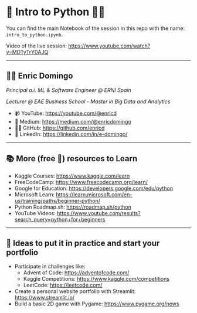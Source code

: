 # 🐍 Intro to Python 👨‍💻

You can find the main Notebook of the session in this repo with the name: `intro_to_python.ipynb`.  

Video of the live session: https://www.youtube.com/watch?v=MDTyTrY0AJQ   

----

## 🙋‍♂️ Enric Domingo 

*Principal a.i. ML & Software Engineer @ ERNI Spain* 

*Lecturer @ EAE Business School - Master in Big Data and Analytics*

- 📹 YouTube: https://youtube.com/@enricd 
- 📝 Medium: https://medium.com/@enricdomingo 
- 👨‍💻 GitHub: https://github.com/enricd
- 👔 LinkedIn: https://linkedin.com/in/e-domingo/ 

----

## 📚 More (free 🤑) resources to Learn

- Kaggle Courses: https://www.kaggle.com/learn
- FreeCodeCamp: https://www.freecodecamp.org/learn/
- Google for Education: https://developers.google.com/edu/python
- Microsoft Learn: https://learn.microsoft.com/en-us/training/paths/beginner-python/ 
- Python Roadmap.sh: https://roadmap.sh/python 
- YouTube Videos: https://www.youtube.com/results?search_query=python+for+beginners 

----

## 🚀 Ideas to put it in practice and start your portfolio

- Participate in challenges like:
    - Advent of Code: https://adventofcode.com/
    - Kaggle Competitions: https://www.kaggle.com/competitions
    - LeetCode: https://leetcode.com/
- Create a personal website portfolio with Streamlit: https://www.streamlit.io/
- Build a basic 2D game with Pygame: https://www.pygame.org/news


